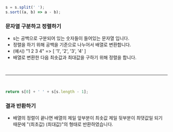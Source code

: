 ```js
s = s.split(' ');
s.sort((a, b) => a - b);
```

### 문자열 구분하고 정렬하기
- s는 공백으로 구분되어 있는 숫자들이 들어있는 문자열 입니다.
- 정렬을 하기 위해 공백을 기준으로 나누어서 배열로 변환합니다.
- (예시) "1 2 3 4" => [ '1', '2', '3', '4' ]
- 배열로 변환한 다음 최솟값과 최대값을 구하기 위해 정렬을 합니다.

<br />

---

<br />

```js
return s[0] + ' ' + s[s.length - 1];
```

### 결과 반환하기
- 배열의 정렬이 끝나면 배열의 제일 앞부분이 최솟값 제일 뒷부분이 최댓값일 되기 때문에 "(최초값) (최대값)"의 형태로 반환하였습니다.